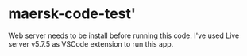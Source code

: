 # maersk-code-test'

Web server needs to be install before running this code. 
I've used Live server v5.7.5 as VSCode extension to run this app.
